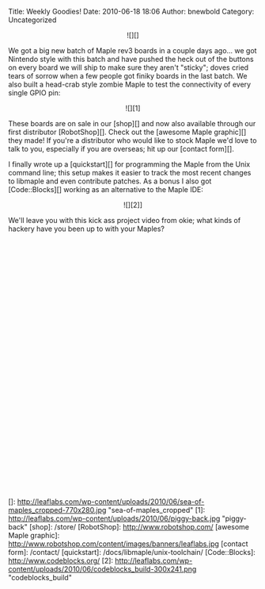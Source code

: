 Title: Weekly Goodies!
Date: 2010-06-18 18:06
Author: bnewbold
Category: Uncategorized

<center>
![][]
</center>

We got a big new batch of Maple rev3 boards in a couple days ago... we
got Nintendo style with this batch and have pushed the heck out of the
buttons on every board we will ship to make sure they aren't "sticky";
doves cried tears of sorrow when a few people got finiky boards in the
last batch. We also built a head-crab style zombie Maple to test the
connectivity of every single GPIO pin:

<center>
![][1]
</center>

These boards are on sale in our [shop][] and now also available through
our first distributor [RobotShop][]. Check out the [awesome Maple
graphic][] they made! If you're a distributor who would like to stock
Maple we'd love to talk to you, especially if you are overseas; hit up
our [contact form][].

I finally wrote up a [quickstart][] for programming the Maple from the
Unix command line; this setup makes it easier to track the most recent
changes to libmaple and even contribute patches. As a bonus I also got
[Code::Blocks][] working as an alternative to the Maple IDE:

<center>
![][2]]
</center>

We'll leave you with this kick ass project video from okie; what kinds
of hackery have you been up to with your Maples?

<center>
<object classid="clsid:d27cdb6e-ae6d-11cf-96b8-444553540000" width="640" height="505" codebase="http://download.macromedia.com/pub/shockwave/cabs/flash/swflash.cab#version=6,0,40,0"><param name="allowFullScreen" value="true"></param><param name="allowscriptaccess" value="always"></param><param name="src" value="http://www.youtube.com/v/Jr2ZsedYxPM&amp;hl=en_US&amp;fs=1&amp;color1=0x234900&amp;color2=0x4e9e00"></param><param name="allowfullscreen" value="true"></param><embed type="application/x-shockwave-flash" width="640" height="505" src="http://www.youtube.com/v/Jr2ZsedYxPM&amp;hl=en_US&amp;fs=1&amp;color1=0x234900&amp;color2=0x4e9e00" allowscriptaccess="always" allowfullscreen="true"></embed></object>
</center>

  []: http://leaflabs.com/wp-content/uploads/2010/06/sea-of-maples_cropped-770x280.jpg
    "sea-of-maples_cropped"
  [1]: http://leaflabs.com/wp-content/uploads/2010/06/piggy-back.jpg
    "piggy-back"
  [shop]: /store/
  [RobotShop]: http://www.robotshop.com/
  [awesome Maple graphic]: http://www.robotshop.com/content/images/banners/leaflabs.jpg
  [contact form]: /contact/
  [quickstart]: /docs/libmaple/unix-toolchain/
  [Code::Blocks]: http://www.codeblocks.org/
  [2]: http://leaflabs.com/wp-content/uploads/2010/06/codeblocks_build-300x241.png "codeblocks_build"

